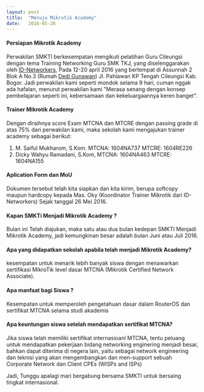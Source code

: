 ```yaml
---
layout: post
title:  "Menuju Mikrotik Academy"
date:   2016-05-26
---
```


<h4>Persiapan Mikrotik Academy</h4>
Perwakilan SMKTI berkesempatan mengikuti pelatihan Guru Cileungsi dengan tema Training Networking Guru SMK TKJ, yang diselenggarakan oleh <a href="http://idn.id">ID-Networkers</a>, Pada 12-20 april 2016 yang bertempat di Assunnah 2 Blok A No.3 (Rumah <a href="http://aldedi.blogspot.co.id/">Dedi Gunawan</a>) Jl. Pahlawan KP Tengah Cileungsi Kab. Bogor. Jadi perwakilan kami seperti mondok selama 9 hari, cuman nggak ada hafalan, menurut perwakilan kami "Merasa senang dengan konsep pembelajaran seperti ini, kebersamaan dan kekeluargaannya keren banget".</p>

<h4>Trainer Mikrotik Academy</h4>
<p>Dengan diraihnya score Exam MTCNA dan MTCRE dengan passing grade di atas 75% dari perwakilan kami, maka sekolah kami mengajukan trainer academy sebagai berikut:
<ol>
		<li>M. Saiful Mukharom, S.Kom. MTCNA: 1604NA737  MTCRE: 1604RE226</li>
		<li>Dicky Wahyu Ramadani, S.Kom, MTCNA: 1604NA463 MTCRE: 1604NA155</li>
</ol>
</p>

<h4>Aplication Form dan MoU</h4>
<p>Dokumen tersebut telah kita siapkan dan kita kirim, berupa softcopy maupun hardcopy kepada Mas. Oky (Koordinator Trainer Mikrotik dari ID-Networkers) Sejak tanggal 26 Mei 2016.</p>

<h4>Kapan SMKTi Menjadi Mikrotik Academy ?</h4>
<p> Bulan ini Telah diajukan, maka satu atau dua bulan kedepan SMKTI Menjadi Mikrotik Academy, jadi kemungkinan besar adalah bulan Juni atau Juli 2016.</p>

<h4>Apa yang didapatkan sekolah apabila telah menjadi Mikrotik Academy?</h4>
<p>kesempatan untuk menarik lebih banyak siswa dengan menawarkan sertifikasi MikroTik level dasar MTCNA (Mikrotik Certified Network Associate).</p>

<h4>Apa manfaat bagi Siswa ?</h4>
<p>Kesempatan untuk memperoleh pengetahuan dasar dalam RouterOS dan sertifikat MTCNA selama studi akademis</p>

<h4>Apa keuntungan siswa setelah mendapatkan sertifikat MTCNA?</h4> 
<p>Jika siswa telah memiliki sertifikat internasioanl MTCNA, tentu peluang untuk mendapatkan pekerjaan bidang networking enginering menjadi besar, bahkan dapat diterima di negera lain, yaitu sebagai network engineering dan teknisi yang akan mengembangkan dan men-support sebuah Corporate Network dan Client CPEs (WISPs and ISPs)</p>

<p>Jadi, Tunggu apalagi mari bergabung bersama SMKTI untuk bersaing tingkat internasional.</p>